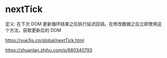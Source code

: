 # nextTick

定义: 在下次 DOM 更新循环结束之后执行延迟回调。在修改数据之后立即使用这个方法，获取更新后的 DOM

https://vue3js.cn/global/nextTick.html

https://zhuanlan.zhihu.com/p/680340793
